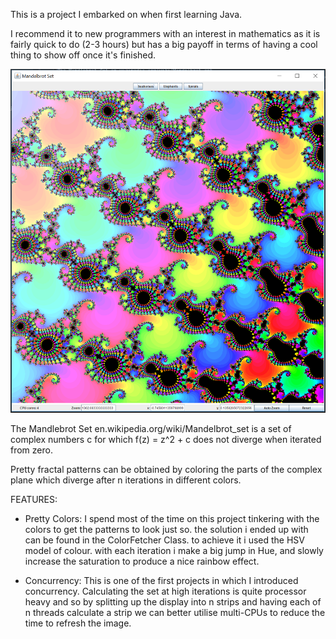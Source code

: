 This is a project I embarked on when first learning Java.

I recommend it to new programmers with an interest in mathematics as it is fairly quick to do (2-3 hours) but has a big
payoff in terms of having a cool thing to show off once it's finished.

![an example of the infinite pretty patterns](mandelbrotscreenshot.png)

The Mandlebrot Set en.wikipedia.org/wiki/Mandelbrot_set
is a set of complex numbers c for which f(z) = z^2 + c does not diverge when iterated from zero.

Pretty fractal patterns can be obtained by coloring the parts of the complex plane which diverge after n iterations
in different colors.

FEATURES:

- Pretty Colors:
    I spend most of the time on this project tinkering with the colors to get the patterns to look just so.
    the solution i ended up with can be found in the ColorFetcher Class. to achieve it i used the HSV model of colour.
    with each iteration i make a big jump in Hue, and slowly increase the saturation to produce a nice rainbow effect.

- Concurrency:
    This is one of the first projects in which I introduced concurrency. Calculating the set at high iterations is
    quite processor heavy and so by splitting up the display into n strips and having each of n threads calculate a strip
    we can better utilise multi-CPUs to reduce the time to refresh the image.